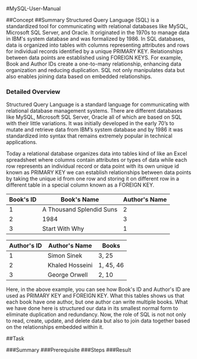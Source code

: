 #MySQL-User-Manual

##Concept 
##Summary 
Structured Query Language (SQL) is a standardized tool for communicating with relational 
databases like MySQL, Microsoft SQL Server, and Oracle. It originated in the 1970s to manage 
data in IBM's system database and was formalized by 1986. In SQL databases, data is organized 
into tables with columns representing attributes and rows for individual records identified 
by a unique PRIMARY KEY. Relationships between data points are established using FOREIGN KEYS. 
For example, Book and Author IDs create a one-to-many relationship, enhancing data organization 
and reducing duplication. SQL not only manipulates data but also enables joining data based on 
embedded relationships.

### Detailed Overview
Structured Query Language is a standard language for communicating with relational 
database management systems. There are different databases like MySQL, Microsoft SQL 
Server, Oracle all of which are based on SQL with their little variations. It was 
initially developed in the early 70’s to mutate and retrieve data from IBM’s system 
database and by 1986 it was standardized into syntax that remains extremely popular 
in technical applications. 

Today a relational database organizes data into tables kind of like an Excel spreadsheet 
where columns contain attributes or types of data while each row represents an 
individual record or data point with its own unique id known as PRIMARY KEY we 
can establish relationships between data points by taking the unique id from one row 
and storing it on different row in a different table in a special column known as a 
FOREIGN KEY.

 | Book's ID | Book's Name | Author's Name |
 ---|---|---
 | 1 | A Thousand Splendid Suns | 2 |
 | 2 | 1984 | 3 |
 | 3 | Start With Why | 1 |
 
 | Author's ID | Author's Name |  Books |
 ---|---|---
 | 1 | Simon Sinek | 3, 25 |
 | 2 | Khaled Hosseini| 1, 45, 46 |
 | 3 | George Orwell | 2, 10 |
 
Here, in the above example, you can see how Book's ID and Author's ID are used as PRIMARY KEY 
and FOREIGN KEY. What this tables shows us that each book have one author, but one author can
write multiple books. What we have done here is structured our data in its smallest normal form
to eliminate duplication and redundancy. Now, the role of SQL is not not only to read, create,
update, and delete data but also to join data together based on the relationships embedded within
it. 

##Task 

###Summary
###Prerequisite
###Steps
###Result